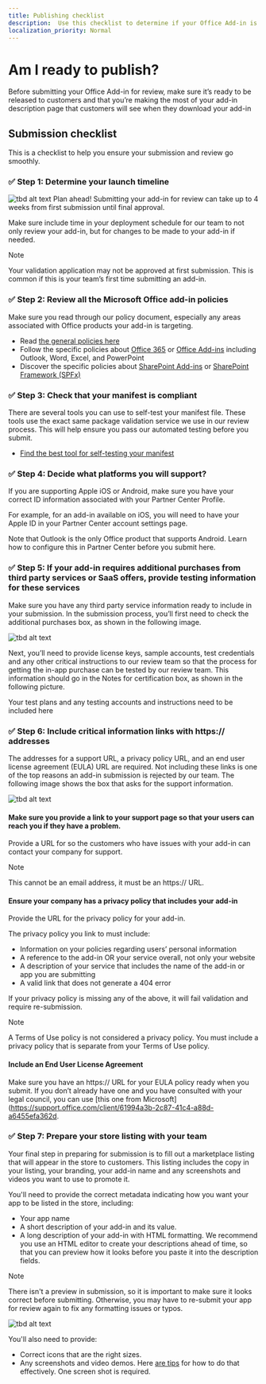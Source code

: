 ```yaml
---
title: Publishing checklist 
description:  Use this checklist to determine if your Office Add-in is ready to be published. 
localization_priority: Normal
---
```


# Am I ready to publish?

Before submitting your Office Add-in for review, make sure it’s ready to be released to customers and that you’re making the most of your add-in description page that customers will see when they download your add-in

## Submission checklist

This is a checklist to help you ensure your submission and review go smoothly.

### ✅ Step 1: Determine your launch timeline

![tbd alt text](./images/new/calendar.png) Plan ahead! Submitting your add-in for review can take up to 4 weeks from first submission until final approval.

Make sure include time in your deployment schedule for our team to not only review your add-in, but for changes to be made to your add-in if needed.

>[!NOTE]
> Your validation application may not be approved at first submission. This is common if this is your team’s first time submitting an add-in.

### ✅ Step 2: Review all the Microsoft Office add-in policies

Make sure you read through our policy document, especially any areas associated with Office products your add-in is targeting.

- Read [the general policies here](https://docs.microsoft.com/legal/marketplace/certification-policies)
- Follow the specific policies about [Office 365](https://docs.microsoft.com/legal/marketplace/certification-policies#1100-office-365) or [Office Add-ins](https://docs.microsoft.com/legal/marketplace/certification-policies#1120-office-add-ins) including Outlook, Word, Excel, and PowerPoint
- Discover the specific policies about [SharePoint Add-ins](https://docs.microsoft.com/legal/marketplace/certification-policies#1160-sharepoint) or [SharePoint Framework (SPFx)](https://docs.microsoft.com/legal/marketplace/certification-policies#1170-sharepoint-framework-solutions)

### ✅ Step 3: Check that your manifest is compliant

There are several tools you can use to self-test your manifest file. These tools use the exact same package validation service we use in our review process. This will help ensure you pass our automated testing before you submit. 

- [Find the best tool for self-testing your manifest](https://docs.microsoft.com/office/dev/add-ins/testing/troubleshoot-manifest#:~:text=%20To%20use%20a%20command-line%20XML%20schema%20validation,and%20replace%20XML_FILE%20with%20the%20path...%20More%20)

### ✅ Step 4: Decide what platforms you will  support?

If you are supporting Apple iOS or Android, make sure you have your correct ID information associated with your Partner Center Profile.

For example, for an add-in available on iOS, you will need to have your Apple ID in your Partner Center account settings page.

Note that Outlook is the only Office product that supports Android. Learn how to configure this in Partner Center before you submit here.

### ✅ Step 5: If your add-in requires additional purchases from third party services or SaaS offers, provide testing information for these services

Make sure you have any third party service information ready to include in your submission. In the submission process, you’ll first need to check the additional purchases box, as shown in the following image. 

![tbd alt text](./images/new/additional-purchases.png)

Next, you’ll need to provide license keys, sample accounts, test credentials and any other critical instructions to our review team so that the process for getting the in-app purchase can be tested by our review team. This information should go in the Notes for certification box, as shown in the following picture.

Your test plans and any testing accounts and instructions need to be included here

### ✅ Step 6: Include critical information links with https:// addresses 

The addresses for a support URL, a privacy policy URL, and an end user license agreement (EULA) URL  are required. Not including these links is one of the top reasons an add-in submission is rejected by our team. The following image shows the box that asks for the support information.

![tbd alt text](./images/new/support-info.png)

#### Make sure you provide a link to your support page so that your users can reach you if they have a problem.

Provide a URL for so the customers who have issues with your add-in can contact your company for support.

> [!NOTE]
> This cannot be an email address, it must be an https:// URL.

#### Ensure your company has a privacy policy that includes your add-in
Provide the URL for the privacy policy for your add-in.

The privacy policy you link to must include:
- Information on your policies regarding users’ personal information
- A reference to the add-in OR your service overall, not only your website
- A description of your service that includes the name of the add-in or app you are submitting
- A valid link that does not generate a 404 error

If your privacy policy is missing any of the above, it will fail validation and require re-submission.

>[!NOTE]
> A Terms of Use policy is not considered a privacy policy. You must include a privacy policy that is separate from your Terms of Use policy. 

#### Include an End User License Agreement
Make sure you have an https:// URL for your EULA policy ready when you submit. If you don’t already have one and you have consulted with your legal council, you can use [this one from Microsoft](https://support.office.com/client/61994a3b-2c87-41c4-a88d-a6455efa362d. 

### ✅ Step 7: Prepare your store listing with your team

Your final step in preparing for submission is to fill out a marketplace listing that will appear in the store to customers. This listing includes the copy in your listing, your branding, your add-in name and any screenshots and videos you want to use to promote it.

You'll need to provide the correct metadata indicating how you want your app to be listed in the store, including:

- Your app name
- A short description of your add-in and its value.
- A long description of your add-in with HTML formatting. We recommend you use an HTML editor to create your descriptions ahead of time, so that you can preview how it looks before you paste it into the description fields.

>[!NOTE]
> There isn't a preview in submission, so it is important to make sure it looks correct before submitting. Otherwise, you may have to re-submit your app for review again to fix any formatting issues or typos. 

![tbd alt text](./images/new/step-7-marketplace-listing.png)

You'll also need to provide: 
- Correct icons that are the right sizes.
- Any screenshots and video demos. Here [are tips](https://docs.microsoft.com/office/dev/store/craft-effective-appsource-store-images) for how to do that effectively. One screen shot is required.  
